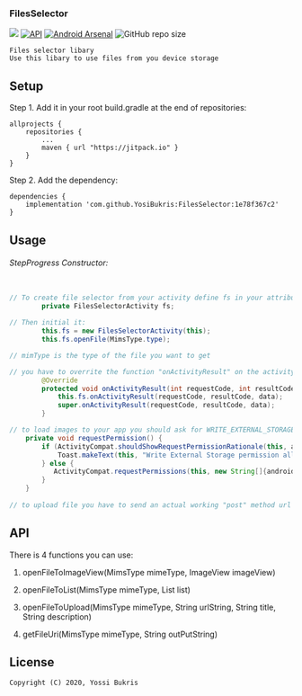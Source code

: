 ### FilesSelector
[![](https://jitpack.io/v/YosiBukris/FilesSelector.svg)](https://jitpack.io/#YosiBukris/FilesSelector)
[![API](https://img.shields.io/badge/API-18%2B-green.svg?style=flat)]()
[![Android Arsenal](https://img.shields.io/badge/Android%20Arsenal-Files%20Selector%20-brightgreen.svg?style=flat)](https://android-arsenal.com/details/1/7577)
![GitHub repo size](https://img.shields.io/github/repo-size/YosiBukris/FilesSelector)
```
Files selector libary
Use this libary to use files from you device storage
```
## Setup

Step 1. Add it in your root build.gradle at the end of repositories:
```
allprojects {
	repositories {
		...
		maven { url "https://jitpack.io" }
	}
}
```

Step 2. Add the dependency:
```
dependencies {
	implementation 'com.github.YosiBukris:FilesSelector:1e78f367c2'
}
```

## Usage
###### StepProgress Constructor:
```java

// To create file selector from your activity define fs in your attributs -
        private FilesSelectorActivity fs;
	
// Then initial it:
        this.fs = new FilesSelectorActivity(this);
        this.fs.openFile(MimsType.type);

// mimType is the type of the file you want to get

// you have to overrite the function "onActivityResult" on the activity you create the fileselector with that function:
        @Override
        protected void onActivityResult(int requestCode, int resultCode, Intent data) {
            this.fs.onActivityResult(requestCode, resultCode, data);
            super.onActivityResult(requestCode, resultCode, data);
        }

// to load images to your app you should ask for WRITE_EXTERNAL_STORAGE permission, you can use this method:
    private void requestPermission() {
        if (ActivityCompat.shouldShowRequestPermissionRationale(this, android.Manifest.permission.WRITE_EXTERNAL_STORAGE)) {
            Toast.makeText(this, "Write External Storage permission allows us to do store images. Please allow this permission in App Settings.", Toast.LENGTH_LONG).show();
        } else {
           ActivityCompat.requestPermissions(this, new String[]{android.Manifest.permission.WRITE_EXTERNAL_STORAGE}, PERMISSION_REQUEST_CODE);
        }
    }
    
// to upload file you have to send an actual working "post" method url of your server
 ```
    
## API
There is 4 functions you can use:
 1. openFileToImageView(MimsType mimeType, ImageView imageView)
 
 2. openFileToList(MimsType mimeType, List list)
 
 3. openFileToUpload(MimsType mimeType, String urlString, String title, String description)
 
 4. getFileUri(MimsType mimeType, String outPutString)
 
## License
```
Copyright (C) 2020, Yossi Bukris


